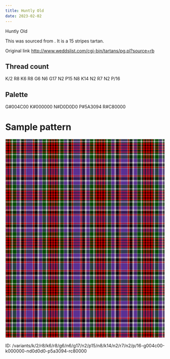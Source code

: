 ```yaml
---
title: Huntly Old
date: 2023-02-02
---
```

Huntly Old

This was sourced from <no value>.  It is a 15 stripes tartan.

Original link http://www.weddslist.com/cgi-bin/tartans/pg.pl?source=rb

## Thread count
K/2 R8 K6 R8 G6 N6 G17 N2 P15 N8 K14 N2 R7 N2 P/16

## Palette
G#004C00 K#000000 N#D0D0D0 P#5A3094 R#C80000

# Sample pattern

![Tartan detail](tartan.png "K/2 R8 K6 R8 G6 N6 G17 N2 P15 N8 K14 N2 R7 N2 P/16 tartan")

ID: /variants/k/2/r8/k6/r8/g6/n6/g17/n2/p15/n8/k14/n2/r7/n2/p/16-g004c00-k000000-nd0d0d0-p5a3094-rc80000